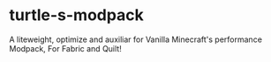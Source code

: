 # turtle-s-modpack
A liteweight, optimize and auxiliar for Vanilla Minecraft's performance Modpack, For Fabric and Quilt!
